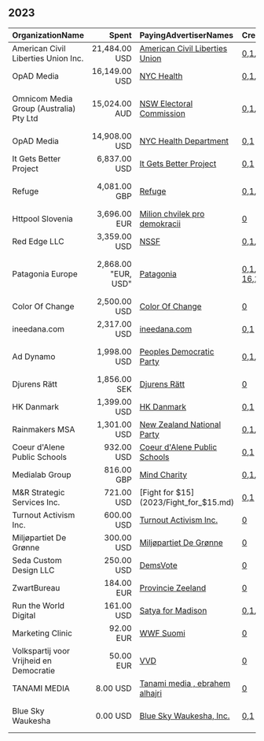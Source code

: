 ## 2023 
|OrganizationName|Spent|PayingAdvertiserNames|CreativeUrls|Impressions|Genders|AgeBrackets|CountryCodes|BillingAddresses|CandidateBallotInformation|
|:---|---:|:---|:---|---:|:---|:---|:---|:---|:---|
|American Civil Liberties Union  Inc.|21,484.00 USD|[American Civil Liberties Union](2023/American_Civil_Liberties_Union.md)|[0](https://www.snap.com/political-ads/asset/0fcf3469bdbf68a3f712a26180ad6c07af0b754469304d7f169be4317d5e747d?mediaType=png),[1](https://www.snap.com/political-ads/asset/7e92f18d0391b2a72dc0ee386bb22f97cdbcc5af5cc81bb5f40b9e542e532dae?mediaType=jpg),[2](https://www.snap.com/political-ads/asset/8f4d704a7f79cb9275d1af7d41b903a01696b62ddad4d45b9b9905937114d8a8?mediaType=jpg),[3](https://www.snap.com/political-ads/asset/ecdef9f8b9507486a27edc16a3bae51b92111f57f42b82ca89eb6f87d6bed66b?mediaType=jpg),[4](https://www.snap.com/political-ads/asset/4ad677592fa8acd00bb36f5fab15ffb0f60b596686d716dcd881134f5f5410bd?mediaType=mp4),[5](https://www.snap.com/political-ads/asset/0284ff5db5b3865d3e43065cf1d9bc0f9a98aa52dd8c223b0d1e7590bf2e5adb?mediaType=jpg),[6](https://www.snap.com/political-ads/asset/df2669133aa9f7188d06119850ade33800c5551f3f2e54df5b4378355ceff6ce?mediaType=mp4),[7](https://www.snap.com/political-ads/asset/00afb53876aca44bdfc137ee45145264db7b1966b6ff75eac55b84778bd266c7?mediaType=jpg)|1,557,984||18+|united states|"125 Broad St., 18th Floor,New York,10004,US"||
|OpAD Media|16,149.00 USD|[NYC Health](2023/NYC_Health.md)|[0](https://www.snap.com/political-ads/asset/6e404ab5cb1703d2712a5bd7f85fa47bc489d5c3c8cc64ac3ab0b97738bb9919?mediaType=jpg),[1](https://www.snap.com/political-ads/asset/834b72b38002a34398a15f8dc39c39b11cca816b084cb5b2ba785c54343681e3?mediaType=jpg),[2](https://www.snap.com/political-ads/asset/b3f21bcd9e3e4f9a249ae4bd8dd93805e1a91ec0fdf44469460a7a0eada08c92?mediaType=jpg)|2,159,967|FEMALE|30-|united states|"275 Madison Avenue, Suite 2200,New York ,10016,US"||
|Omnicom Media Group (Australia) Pty Ltd|15,024.00 AUD|[NSW Electoral Commission](2023/NSW_Electoral_Commission.md)|[0](https://www.snap.com/political-ads/asset/1b713e841b1f255ec8d6500eca85b589089c7ddb27018c9df53c354dd0efd262?mediaType=mp4),[1](https://www.snap.com/political-ads/asset/de132d801ef8a8bafd01fe74a76143d14b2f6756a8adef16db3aebce7c65af95?mediaType=mp4),[2](https://www.snap.com/political-ads/asset/95dc7077be855f05641ab759121c58311ac09ac22c529afed79ea181cb0465e3?mediaType=mp4),[3](https://www.snap.com/political-ads/asset/b966ee3e39fe2457cd980d8aeddf8581c0f8982acaa40c860fa74e1c83876372?mediaType=mp4),[4](https://www.snap.com/political-ads/asset/39f70226120b5524c64487ba2a0b6fcb72cb3715b9e3a106e73e08b7edb3d001?mediaType=mp4),[5](https://www.snap.com/political-ads/asset/f8f99e9270053345f38ea5e446a4827a0254560b6baa19cb5c71d93b1bebb819?mediaType=mp4),[6](https://www.snap.com/political-ads/asset/f75cc5872b08cda36989a6407da6b742f08689c55753afa5f6c7a0dcccd74a5a?mediaType=mp4),[7](https://www.snap.com/political-ads/asset/9b8ab7dfa4bcb0f49f96c484e0cdb73899700b2a5c23c9f3150549231ac60a26?mediaType=mp4),[8](https://www.snap.com/political-ads/asset/92d49d4ec4b0e51b1d69506975d233a2621de172188d6785f585b9e54fb881db?mediaType=mp4),[9](https://www.snap.com/political-ads/asset/801d56d9fd823dc953632668edd439c19ca5989d345959865f829f271f63a065?mediaType=mp4),[10](https://www.snap.com/political-ads/asset/c302a4a1acec5635a322230119ffbe0309ba1979b31b8ea187254debf7fcf9f8?mediaType=mp4),[11](https://www.snap.com/political-ads/asset/dfbd5e245720367620a279f0e6043f2cb1764312d7f148d752ac861ba7286b14?mediaType=mp4),[12](https://www.snap.com/political-ads/asset/518fb5048bfafdd812455de21e14c4d741e3e7b88b6c0a736d02b31fe40abff6?mediaType=mp4)|3,729,992||18-34|australia|"32 Pyrmont Bridge Road Pyrmont NSW 2009 PO Box 66, Pyrmont NSW 2009,,,Sydney,2009,AU"||
|OpAD Media|14,908.00 USD|[NYC Health Department](2023/NYC_Health_Department.md)|[0](https://www.snap.com/political-ads/asset/117b177ca91f8408669ddeb9d63e47aa9a5c614b61fd87f60115248fa3a4a65d?mediaType=jpg),[1](https://www.snap.com/political-ads/asset/cebbdaf32485f386ec1825e48a915559bc2b910714b71c46a6bc3015411d4b15?mediaType=jpg)|4,134,581|FEMALE|30-|united states|"275 Madison Avenue, Suite 2200,New York ,10016,US"||
|It Gets Better Project|6,837.00 USD|[It Gets Better Project](2023/It_Gets_Better_Project.md)|[0](https://www.snap.com/political-ads/asset/1427807dc3e7a326f5e4a066b58e962edba35aff3a16b1289ab8f9f45f2a4555?mediaType=mp4),[1](https://www.snap.com/political-ads/asset/690f713ad2abff6f6915ac1abbc1a6adfd37d9a50e028e62456843291e885777?mediaType=mp4)|2,023,559||14-18|united states|US|NA|
|Refuge|4,081.00 GBP|[Refuge](2023/Refuge.md)|[0](https://www.snap.com/political-ads/asset/dec6e6d65d0276d97de0a224ba3b172b8c210517d7a73017adefa9f721105166?mediaType=mp4),[1](https://www.snap.com/political-ads/asset/8214907ec66bf64f0f90464ebbb1bf9aff9961a640976c5625f184a32170ccdd?mediaType=mp4),[2](https://www.snap.com/political-ads/asset/1633ce2d5475c971b7cee16c72edb3ac2f3312fc1799dedb179fcf5bddd2bf67?mediaType=mp4),[3](https://www.snap.com/political-ads/asset/e194d50c06b0d9de5469c665ed797643eede7322c8a45ddc867f6a4c216b559d?mediaType=mp4),[4](https://www.snap.com/political-ads/asset/64fafe0b44b9f8431c660a1610f4916946aac02aa8cf5ae34509c4a93e8b3980?mediaType=mp4),[5](https://www.snap.com/political-ads/asset/57d8e53d037b344ad0295a50273a9cb02cf12e34df0e29145c6b3c52efed2510?mediaType=mp4),[6](https://www.snap.com/political-ads/asset/cb18261874d5d92055ebc9ba85ea26eb190dfbcc96576041f39fa5b788e5eabf?mediaType=mp4)|891,906|FEMALE|18+|united kingdom|"One America Square, 3rd floor, 17 Crosswall,London,EC3N 2LB,GB"||
|Httpool Slovenia|3,696.00 EUR|[Milion chvilek pro demokracii](2023/Milion_chvilek_pro_demokracii.md)|[0](https://www.snap.com/political-ads/asset/571f63815ab9e3a0aecf38d9fe6a43668bb42c04a8e01e20dce4c62a7446acbb?mediaType=mp4)|1,590,882||18+|czech republic|"Litostrojska cesta 52,Ljubljana,1000,SI"|powered by Milion chvilek|
|Red Edge LLC|3,359.00 USD|[NSSF](2023/NSSF.md)|[0](https://www.snap.com/political-ads/asset/d47fef179884d466fac7017574470347ebee8bb03f5624134b4f1c41a4389caa?mediaType=mp4),[1](https://www.snap.com/political-ads/asset/5ee293af0bd191b2c87683de0a8a67887f2f419ad86169ec168297b718040da4?mediaType=mp4),[2](https://www.snap.com/political-ads/asset/2052f6bce23a2545316d5a8897c0495d6bd83760cdcd6f17d833b59dcef4e4a9?mediaType=mp4),[3](https://www.snap.com/political-ads/asset/6d2051839055601d9b376a8f8ab4c9cb9b135863fa55d14449309ca69ee324f8?mediaType=mp4),[4](https://www.snap.com/political-ads/asset/55d57d92a2c94901e39082d8cec716b328a387db4ef5ca00c1f999cfbe9e9ffc?mediaType=mp4),[5](https://www.snap.com/political-ads/asset/ed617c658cdd06d0e847d7b2b72bfc86d31e6a774aa60c72d4f94235744104d1?mediaType=mp4)|81,773|FEMALE|25-49|united states|"2300 Clarendon Blvd,Arlington,22201,US"||
|Patagonia Europe|2,868.00 "EUR, USD"|[Patagonia](2023/Patagonia.md)|[0](https://www.snap.com/political-ads/asset/3493e07c399e3561f3fc289522dd9ecc5f699f184b5c774afbd378d140cb3df1?mediaType=jpg),[1](https://www.snap.com/political-ads/asset/9df7d4b008e5185d3d711a8a267e55d3f5ced92c2f9898f58e210b9330398a86?mediaType=jpg),[2](https://www.snap.com/political-ads/asset/63768d6c9e7679ae900339227648708cefb15edbea0c8ccb18355aee7c809dd4?mediaType=jpg),[3](https://www.snap.com/political-ads/asset/59638277421838981903cfe003852167eabc420e2aade18a7596e65137066ffb?mediaType=mp4),[4](https://www.snap.com/political-ads/asset/f429f9d78129381ffaa0cea21c06882564f65d1d22dbb69c50776a22a0283e94?mediaType=mp4),[5](https://www.snap.com/political-ads/asset/68dd90ad401a2966bc49dfbcda2f4015bb7c9215ae1fbc72cf8be18d5e60535b?mediaType=mp4),[6](https://www.snap.com/political-ads/asset/4b77e8cd7c9d940f2d0c01a6f5b07c19b8e92b56e131780b51cb3b18586cb9ae?mediaType=jpg),[7](https://www.snap.com/political-ads/asset/bfb25692f65c21f73a49f9c8ed53c6099b99f48952d62ab4f38e18b14097bc2b?mediaType=mp4),[8](https://www.snap.com/political-ads/asset/024165aadb61503d54eaaf0648f3d19a78aace0a2a4e13f83b053f4dcf476adc?mediaType=jpg),[9](https://www.snap.com/political-ads/asset/c77f6999f188bb2e7f70aba95c1010d43ce69ea84b41d32b0b2418ffa1f2e1f7?mediaType=mp4),[10](https://www.snap.com/political-ads/asset/a85a7dfa1fd5fd7decd61bf5f2482739f92c0127bdb2b57113a7f2ea50d58ad6?mediaType=mp4),[11](https://www.snap.com/political-ads/asset/4d453bd9f8e497010ef6ee366df6afd9d68a452afdd44fbe2f38c2ee2b35a66e?mediaType=jpg),[12](https://www.snap.com/political-ads/asset/33e8f68e0fe770d70dbca504d35bc058ba3c1400e2bd8615cbb37276329790cd?mediaType=jpg),[13](https://www.snap.com/political-ads/asset/7bfaa5c4c30df2d806442f1ef36982a1158d5e3dea42d89b785d94ec9e6c8093?mediaType=jpg),[14](https://www.snap.com/political-ads/asset/4a54a68bb30c02c07e9deb78e0571d2b787331042e99aaf34947c6b6d481024d?mediaType=mp4),[15](https://www.snap.com/political-ads/asset/bc13658a9113701512feaa70e29913f5bd563db85ef53adadbee7a0b4cb79213?mediaType=jpg), [16](https://www.snap.com/political-ads/asset/33e8f68e0fe770d70dbca504d35bc058ba3c1400e2bd8615cbb37276329790cd?mediaType=jpg),[17](https://www.snap.com/political-ads/asset/7bfaa5c4c30df2d806442f1ef36982a1158d5e3dea42d89b785d94ec9e6c8093?mediaType=jpg),[18](https://www.snap.com/political-ads/asset/2d555297720292abf61ea037564f6fbc7b0a892220c254806740c43c97a35e28?mediaType=jpg),[19](https://www.snap.com/political-ads/asset/97424a854a7a219a3bafb386a3135b759ae464d2b5a822a1e7f87dae0500417b?mediaType=jpg),[20](https://www.snap.com/political-ads/asset/090834c3fae847130e43086382abe36c04de727a2f4cf35ae81c76348203b636?mediaType=jpg),[21](https://www.snap.com/political-ads/asset/eeacc00a571b005ca98e7880e2a0fe8eb6ad4a115eefda06316654f21957cceb?mediaType=jpg),[22](https://www.snap.com/political-ads/asset/38dcf5be0a12e7b9099dba476f790d9eec81af7bb773a88261a8384a4accbf1e?mediaType=mp4),[23](https://www.snap.com/political-ads/asset/8e906a272be65634777b1e6d6125edb27c33df5f7ecd10f7bda55787f7706acd?mediaType=mp4)|498,160||18+|"germany, united states, france, united kingdom"|"""Jollemanhof 11,Amsterdam,1061TJ,NL, 235 W Santa Clara St,Ventura,93001,US"""||
|Color Of Change|2,500.00 USD|[Color Of Change](2023/Color_Of_Change.md)|[0](https://www.snap.com/political-ads/asset/fa02d284192fcd461e6883cca4cb86f52f1e319ce326ba4b02e5f3d3c91b3d04?mediaType=jpeg)|137,751|||united states|"1714 Franklin St,Oakland,94612,US"||
|ineedana.com|2,317.00 USD|[ineedana.com](2023/ineedana.com.md)|[0](https://www.snap.com/political-ads/asset/3d153f1e251703d5d57b6893e64c9946f8b2e892efae5de04282db945ecc23ad?mediaType=mp4),[1](https://www.snap.com/political-ads/asset/c61ef48aaf9017dc285be7e3afb37e212f14d715e9b8f3804a27e84916dffbf6?mediaType=mp4)|381,858||40-|united states|US||
|Ad Dynamo|1,998.00 USD|[Peoples Democratic Party](2023/Peoples_Democratic_Party.md)|[0](https://www.snap.com/political-ads/asset/7ccb5c0319cf18a598f5bad530cdfabadf4bdb3ebae51dbf1a671ad66529fd47?mediaType=png),[1](https://www.snap.com/political-ads/asset/f69ae54643dbe7779a3968fbf850a3d9799925744ea20e5e4c4d3b1eb684cba2?mediaType=mp4),[2](https://www.snap.com/political-ads/asset/07e11d94347d87496c11f2862baef689447ff96dce47abd241def696a190b059?mediaType=png)|1,156,623||18+|nigeria|"The Clock Tower, Waterfront, Cape Town, 8001, South Africa,Cape Town,8001,ZA"|AtikuOkowa2023|
|Djurens Rätt|1,856.00 SEK|[Djurens Rätt](2023/Djurens_Rätt.md)|[0](https://www.snap.com/political-ads/asset/dd9463a28e0148022915cd8775d0d5fa6184fc6e429dee00d08baad4bc4f5b1b?mediaType=mp4)|51,585|FEMALE|18+|sweden|"Box 17132,Stockholm,104 62,SE"||
|HK Danmark|1,399.00 USD|[HK Danmark](2023/HK_Danmark.md)|[0](https://www.snap.com/political-ads/asset/e10533a108e6e13d2d0473f5fcaeb4c22ce8320e94bf5bece0d3264ef6b3ee40?mediaType=mp4),[1](https://www.snap.com/political-ads/asset/05ed97c9daad9b892a3b6cb60e768385b1e1d18fcd95c1da32cd083cca818c74?mediaType=mp4)|97,635||18+|denmark|"Weidekampsgade 8,Copenhagen,2300,DK"||
|Rainmakers MSA|1,301.00 USD|[New Zealand National Party](2023/New_Zealand_National_Party.md)|[0](https://www.snap.com/political-ads/asset/3821eabc05259d494c0078cea32784801ab68ed69ac0e63c0f589ef399a4979c?mediaType=mp4),[1](https://www.snap.com/political-ads/asset/40a55042c3e3e4e70242038ba9abdd25d2a7669072a7b93fdaaf08119861dae2?mediaType=mp4),[2](https://www.snap.com/political-ads/asset/50529fc0b701e1bd7dbd0a7cf04ceb321d3734dddfa8fafcb8ee3a85a71873d4?mediaType=mp4),[3](https://www.snap.com/political-ads/asset/5fbf5f801e39fe6d70ed8b934fcb6fb90aa0cfca6d0f07c4b083f8a4ed1bdce6?mediaType=mp4),[4](https://www.snap.com/political-ads/asset/a49500587072ab647e55af37eef00cceb04ed99e3335161c0f6d27c83ebc4b07?mediaType=mp4),[5](https://www.snap.com/political-ads/asset/85811a93d86b506efd382662c878b0c78a304660fcee5895ca601d6e99f42f37?mediaType=mp4),[6](https://www.snap.com/political-ads/asset/51fd2514b72a2f6bef6f162ce7af0175bd06eb4c5179c5f831face232958242f?mediaType=mp4),[7](https://www.snap.com/political-ads/asset/dfda3781f0e2977696c809d93ad602f979641f2835553887d4a0a11a7617363b?mediaType=mp4),[8](https://www.snap.com/political-ads/asset/6f8be1d6dc5130fbc5586070d63c778fe2127284642c4bef043c441a26d51bc7?mediaType=mp4),[9](https://www.snap.com/political-ads/asset/ac36f888d02db374febe0f2cb93c696892a502d4e029167d76a5f312418acd5f?mediaType=mp4)|796,932||18-24|new zealand|"5 Eglon Street, Parnell,Auckland,1052,NZ"||
|Coeur d'Alene Public Schools|932.00 USD|[Coeur d'Alene Public Schools](2023/Coeur_d'Alene_Public_Schools.md)|[0](https://www.snap.com/political-ads/asset/daec39cfe7917fa8e2a47cd9a559278542c4499076d93e328d2058bf9871b08e?mediaType=mp4),[1](https://www.snap.com/political-ads/asset/5ed31e767b3590a9607ca98793dd77f6db267786dc4307dc1ed3168474307595?mediaType=mp4)|66,193||49-|united states|"1400 N. Northwood Center Ct.,Coeur d'Alene,83814,US"|CDA School District March Levy 2023|
|Medialab Group|816.00 GBP|[Mind Charity](2023/Mind_Charity.md)|[0](https://www.snap.com/political-ads/asset/936bc406d66cd423830229bd29e98ad9c49ab0dc182096483e6dded2ec41455f?mediaType=mp4),[1](https://www.snap.com/political-ads/asset/638ea9bf3f8e88ebb48bc7a5250d36783ea41d94f5312a8c03f1fef924c9ebc3?mediaType=mp4),[2](https://www.snap.com/political-ads/asset/d380f672a7b6db8a037b3544d32378fd0fd52f5e2d43c6082d8511044072a60d?mediaType=mp4),[3](https://www.snap.com/political-ads/asset/6fd8c2dbe2ce7ce663e575dff7db229c3271886d53ae609072436b4841254b40?mediaType=mp4),[4](https://www.snap.com/political-ads/asset/c946795713694034423810bf43e286b4483a6827638b12679ab5853e8e4d4600?mediaType=mp4),[5](https://www.snap.com/political-ads/asset/673e0a3da20509336a1759261b72d3ac36f47e666ffa1d8a6eba029634796279?mediaType=mp4),[6](https://www.snap.com/political-ads/asset/5a6da0241d2057d1628c0464dd9250eaa8db9c4fee7c20f16762eb9bd4106093?mediaType=mp4),[7](https://www.snap.com/political-ads/asset/baad7df04311a5ea1833458a6f38272d1a926d6a9b1042159744a3a3371f01f5?mediaType=mp4)|748,666||30-|united kingdom|"3-4a Little Portland Street,London,W1W 7JB,GB"||
|M&R Strategic Services  Inc.|721.00 USD|[Fight for $15](2023/Fight_for_$15.md)|[0](https://www.snap.com/political-ads/asset/24feaca7930a545131eb657f94e7dd17329eb54f40e20ee3bdca7c987e37a8d8?mediaType=mp4),[1](https://www.snap.com/political-ads/asset/d7123a30dc62ddf17148d346ea9136231cae6b114a71b503df4a3d688ed47ca3?mediaType=mp4)|203,194||16+|united states|"1901 L St NW,Washington,20036,US"||
|Turnout Activism Inc.|600.00 USD|[Turnout Activism Inc.](2023/Turnout_Activism_Inc..md)|[0](https://www.snap.com/political-ads/asset/fef35cb1f13e383e07621142006d110c7b6b3a7a15a15ca75faad619fa791b0a?mediaType=mp4)|210,862||15+|united states|"35 Walden St #3g,Cambridge,02140,US"||
|Miljøpartiet De Grønne|300.00 USD|[Miljøpartiet De Grønne](2023/Miljøpartiet_De_Grønne.md)|[0](https://www.snap.com/political-ads/asset/b33f194ed7e43fdc4acba99a4b70bd225a84ff4e08a316ca6bcfc50e527681f1?mediaType=png)|126,912||17-40|norway|"Hausmanns gate 19,Oslo,0188,NO"|Miljopartiet De Gronne|
|Seda Custom Design LLC|250.00 USD|[DemsVote](2023/DemsVote.md)|[0](https://www.snap.com/political-ads/asset/c97675a02b214024566f62e7ea8c4812f301bb5a0a60aaa859cc0a464a2b3b2c?mediaType=png)|87,573|FEMALE|18-35|united states|"6048 Via Casitas,CARMICHAEL,95608,US"|matthew gergely joe mcandrew abigail salisbury|
|ZwartBureau|184.00 EUR|[Provincie Zeeland](2023/Provincie_Zeeland.md)|[0](https://www.snap.com/political-ads/asset/629567fefa0e2d9e95b199c11c1965b25c74fdd36824eb38f328970f1ae0eedf?mediaType=mp4)|93,900||17-24|netherlands|"Beatrixlaan 20,Goes,4461 PN,NL"||
|Run the World Digital|161.00 USD|[Satya for Madison](2023/Satya_for_Madison.md)|[0](https://www.snap.com/political-ads/asset/97052a6d11f152dff2219d43839b1f7f45e351e91ce5ffc525be6d414f40c385?mediaType=mp4),[1](https://www.snap.com/political-ads/asset/5e73a8319137035e4374dcf4f9737b27cbddfc2c0dbdf096e79d00db915945dc?mediaType=mp4),[2](https://www.snap.com/political-ads/asset/813e1fcbdeb3730b5b55849968a84e6628569dc27bfba88a780a87fd28a7fd99?mediaType=mp4)|11,121||18+|united states|"1324 Spaight St,Madison,53703,US"|Satya Rhodes Conway|
|Marketing Clinic|92.00 EUR|[WWF Suomi](2023/WWF_Suomi.md)|[0](https://www.snap.com/political-ads/asset/9e834a8e9b541113413ab8b8770d470b775d05c27d182b496d3b8ad431298e51?mediaType=mp4)|54,386||18-|finland|"Tacenska cesta 26,Ljubljana,1210,SI"||
|Volkspartij voor Vrijheid en Democratie|50.00 EUR|[VVD](2023/VVD.md)|[0](https://www.snap.com/political-ads/asset/0dcbaabd7c64c312ffebec789ee4c420f3755a444341545dec58c69ceea8d82e?mediaType=mp4)|21,566||18+|netherlands|NL||
|TANAMI MEDIA|8.00 USD|[Tanami media , ebrahem alhajri](2023/Tanami_media_,_ebrahem_alhajri.md)|[0](https://www.snap.com/political-ads/asset/c2caab22bfd09eae3a11adb01e9425b28e67ae5866dd154b043ba2aae65dbc12?mediaType=jpeg)|39,243|||kuwait|KW||
|Blue Sky Waukesha|0.00 USD|[Blue Sky Waukesha, Inc.](2023/Blue_Sky_Waukesha,_Inc..md)|[0](https://www.snap.com/political-ads/asset/eb1ef09c69da13306f117c62e697012acba594c86cbb62c8d8e15d5aa11e11c6?mediaType=mp4),[1](https://www.snap.com/political-ads/asset/7ac1d4c4882873aca8e4ec294f04edbf2cb90863c13d14608dbfd52b551b9c5c?mediaType=mp4)|193|FEMALE|18+|united states|US|"David Irwin for Elmbrook School Board, Abortion Ad Spring Primary"|

